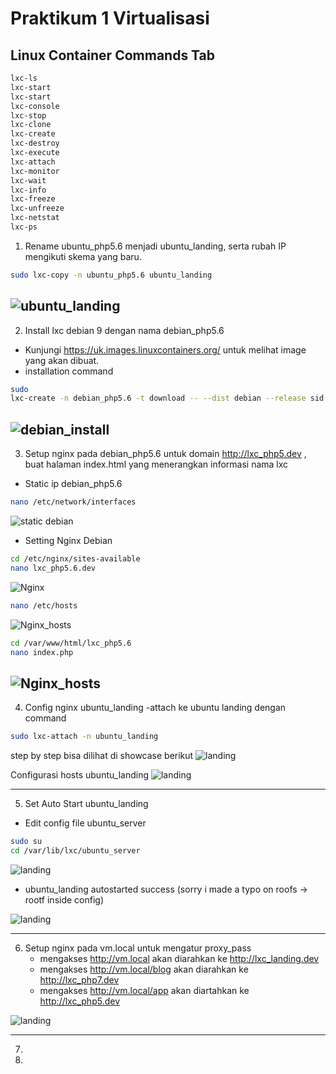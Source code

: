# Praktikum 1 Virtualisasi
## Linux Container Commands Tab
```bash
lxc-ls
lxc-start
lxc-start
lxc-console
lxc-stop
lxc-clone 
lxc-create
lxc-destroy
lxc-execute
lxc-attach
lxc-monitor
lxc-wait
lxc-info
lxc-freeze
lxc-unfreeze
lxc-netstat
lxc-ps
```
1. Rename ubuntu_php5.6 menjadi ubuntu_landing, serta rubah IP mengikuti skema yang baru.


```bash
sudo lxc-copy -n ubuntu_php5.6 ubuntu_landing
```
![ubuntu_landing](assets/ubuntu_landing.png)
------
2. Install lxc debian 9 dengan nama debian_php5.6


  - Kunjungi https://uk.images.linuxcontainers.org/ untuk melihat image yang akan dibuat.
  - installation command
```bash
sudo 
lxc-create -n debian_php5.6 -t download -- --dist debian --release sid --arch amd64 --no-validate --server uk.images.linuxcontainers.org
```
![debian_install](assets/debian_php5.6.png)
------
3. Setup nginx pada debian_php5.6 untuk domain http://lxc_php5.dev , buat halaman index.html yang menerangkan informasi nama lxc


  - Static ip debian_php5.6
```bash 
nano /etc/network/interfaces
```
![static debian](https://github.com/mugifakip/Sistem-Administrasi-Server/blob/1990abc510d834c33758c83e614369aca994f500/assets/network%20interface.png)
  - Setting Nginx Debian
```bash 
cd /etc/nginx/sites-available
nano lxc_php5.6.dev
```
![Nginx](assets/SetNginx.png)
```bash
nano /etc/hosts
```
![Nginx_hosts](assets/hosts.png)
```bash
cd /var/www/html/lxc_php5.6
nano index.php
```
![Nginx_hosts](assets/deb_5.6.png)
------

4. Config nginx ubuntu_landing
  -attach ke ubuntu landing dengan command
```bash
sudo lxc-attach -n ubuntu_landing
```
step by step bisa dilihat di showcase berikut
![landing](assets/ubuntu-landing4.1.gif)

Configurasi hosts ubuntu_landing
![landing](assets/Hosts.gif)

------

5. Set Auto Start ubuntu_landing

  - Edit config file ubuntu_server
````bash
sudo su
cd /var/lib/lxc/ubuntu_server
````
![landing](assets/ubuntu_landing_configg.gif)

  - ubuntu_landing autostarted success (sorry i made a typo on roofs -> rootf inside config)

![landing](assets/started.png)

------

6. Setup nginx pada vm.local untuk mengatur proxy_pass
   - mengakses http://vm.local akan diarahkan ke http://lxc_landing.dev
   - mengakses http://vm.local/blog akan diarahkan ke http://lxc_php7.dev
   - mengakses http://vm.local/app akan diartahkan ke http://lxc_php5.dev

![landing](assets/Config-vm.local.gif)

------

7. 
8. 
